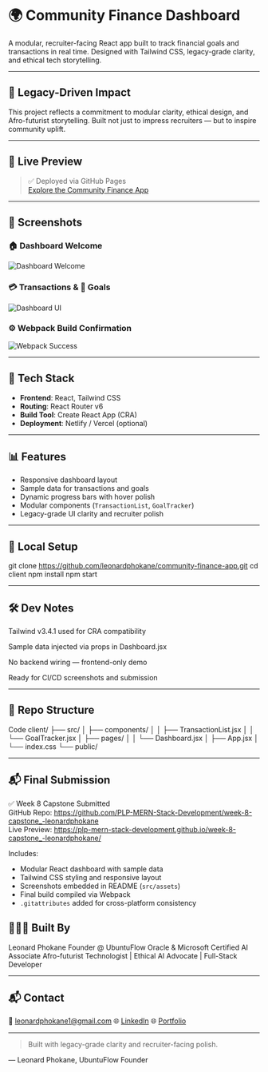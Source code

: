 
# 🌍 Community Finance Dashboard

A modular, recruiter-facing React app built to track financial goals and transactions in real time. Designed with Tailwind CSS, legacy-grade clarity, and ethical tech storytelling.

---

## 🧠 Legacy-Driven Impact
This project reflects a commitment to modular clarity, ethical design, and Afro-futurist storytelling. Built not just to impress recruiters — but to inspire community uplift.

---

## 🚀 Live Preview

> ✅ Deployed via GitHub Pages  
> [Explore the Community Finance App](https://plp-mern-stack-development.github.io/week-8-capstone_-leonardphokane/)

---

## 📸 Screenshots

### 🏠 Dashboard Welcome  
![Dashboard Welcome](community-finance-app/client/src/assets/dashboard-welcome.png)

### 💳 Transactions & 🎯 Goals  
![Dashboard UI](community-finance-app/client/src/assets/dashboard-ui.png)

### ⚙️ Webpack Build Confirmation  
![Webpack Success](community-finance-app/client/src/assets/webpack-success.png)



---

## 🧱 Tech Stack

- **Frontend**: React, Tailwind CSS
- **Routing**: React Router v6
- **Build Tool**: Create React App (CRA)
- **Deployment**: Netlify / Vercel (optional)

---

## 📊 Features

- Responsive dashboard layout
- Sample data for transactions and goals
- Dynamic progress bars with hover polish
- Modular components (`TransactionList`, `GoalTracker`)
- Legacy-grade UI clarity and recruiter polish

---

## 🧪 Local Setup


git clone https://github.com/leonardphokane/community-finance-app.git
cd client
npm install
npm start

---

## 🛠️ Dev Notes
Tailwind v3.4.1 used for CRA compatibility

Sample data injected via props in Dashboard.jsx

No backend wiring — frontend-only demo

Ready for CI/CD screenshots and submission

---


## 📂 Repo Structure
Code
client/
├── src/
│   ├── components/
│   │   ├── TransactionList.jsx
│   │   └── GoalTracker.jsx
│   ├── pages/
│   │   └── Dashboard.jsx
│   ├── App.jsx
│   └── index.css
└── public/


---

## 📬 Final Submission

✅ Week 8 Capstone Submitted  
GitHub Repo: https://github.com/PLP-MERN-Stack-Development/week-8-capstone_-leonardphokane  
Live Preview: https://plp-mern-stack-development.github.io/week-8-capstone_-leonardphokane/

Includes:
- Modular React dashboard with sample data
- Tailwind CSS styling and responsive layout
- Screenshots embedded in README (`src/assets`)
- Final build compiled via Webpack
- `.gitattributes` added for cross-platform consistency

## 👨🏾‍💻 Built By
Leonard Phokane 
Founder @ UbuntuFlow
Oracle & Microsoft Certified AI Associate
Afro-futurist Technologist | Ethical AI Advocate | Full-Stack Developer

---

## 📬 Contact
📧 [leonardphokane1@gmail.com](mailto:leonardphokane1@gmail.com)
🌐 [LinkedIn](https://www.linkedin.com/in/leonard-phokane)
🌐 [Portfolio](https://leonardphokane.github.io/leonardphokane-portfolio/)

---

> Built with legacy-grade clarity and recruiter-facing polish.

— Leonard Phokane, UbuntuFlow Founder
